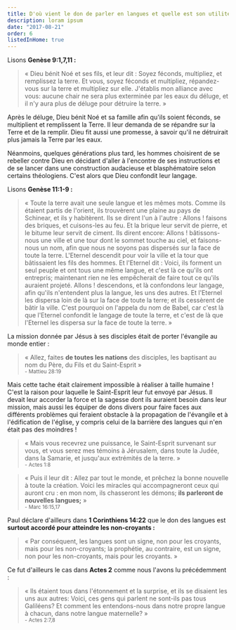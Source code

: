 ```yaml
---
title: D'où vient le don de parler en langues et quelle est son utilité ?
description: loram ipsum
date: "2017-08-21"
order: 6
listedInHome: true
---
```


Lisons **Genèse 9:1,7,11 :**

> « Dieu bénit Noé et ses fils, et leur dit : Soyez féconds, multipliez, et remplissez la terre. Et vous, soyez féconds et multipliez, répandez-vous sur la terre et multipliez sur elle. J'établis mon alliance avec vous: aucune chair ne sera plus exterminée par les eaux du déluge, et il n'y aura plus de déluge pour détruire la terre. »

Après le déluge, Dieu bénit Noé et sa famille afin qu'ils soient féconds, se multiplient et remplissent la Terre. Il leur demanda de se répandre sur la Terre et de la remplir. Dieu fit aussi une promesse, à savoir qu'il ne détruirait plus jamais la Terre par les eaux.

Néanmoins, quelques générations plus tard, les hommes choisirent de se rebeller contre Dieu en décidant d'aller à l'encontre de ses instructions et de se lancer dans une construction audacieuse et blasphématoire selon certains théologiens. C'est alors que Dieu confondit leur langage.

Lisons **Genèse 11:1-9 :**

> « Toute la terre avait une seule langue et les mêmes mots. Comme ils étaient partis de l'orient, ils trouvèrent une plaine au pays de Schinear, et ils y habitèrent. Ils se dirent l'un à l'autre : Allons ! faisons des briques, et cuisons-les au feu. Et la brique leur servit de pierre, et le bitume leur servit de ciment. Ils dirent encore: Allons ! bâtissons-nous une ville et une tour dont le sommet touche au ciel, et faisons-nous un nom, afin que nous ne soyons pas dispersés sur la face de toute la terre. L'Eternel descendit pour voir la ville et la tour que bâtissaient les fils des hommes. Et l'Eternel dit : Voici, ils forment un seul peuple et ont tous une même langue, et c'est là ce qu'ils ont entrepris; maintenant rien ne les empêcherait de faire tout ce qu'ils auraient projeté. Allons ! descendons, et là confondons leur langage, afin qu'ils n'entendent plus la langue, les uns des autres. Et l'Eternel les dispersa loin de là sur la face de toute la terre; et ils cessèrent de bâtir la ville. C'est pourquoi on l'appela du nom de Babel, car c'est là que l'Eternel confondit le langage de toute la terre, et c'est de là que l'Eternel les dispersa sur la face de toute la terre. »

La mission donnée par Jésus à ses disciples était de porter l'évangile au monde entier :

> « Allez, faites **de toutes les nations** des disciples, les baptisant au nom du Père, du Fils et du Saint-Esprit » <br><small>- Mattieu 28:19</small>

Mais cette tache était clairement impossible à réaliser à taille humaine ! C'est la raison pour laquelle le Saint-Esprit leur fut envoyé par Jésus. Il devait leur accorder la force et la sagesse dont ils auraient besoin dans leur mission, mais aussi les équiper de dons divers pour faire faces aux différents problèmes qui feraient obstacle à la propagation de l'évangile et à l'édification de l'église, y compris celui de la barrière des langues qui n'en était pas des moindres !

> « Mais vous recevrez une puissance, le Saint-Esprit survenant sur vous, et vous serez mes témoins à Jérusalem, dans toute la Judée, dans la Samarie, et jusqu'aux extrémités de la terre. » <br><small>- Actes 1:8</small>

> « Puis il leur dit : Allez par tout le monde, et prêchez la bonne nouvelle à toute la création. Voici les miracles qui accompagneront ceux qui auront cru : en mon nom, ils chasseront les démons; **ils parleront de nouvelles langues;** » <br><small>- Marc 16:15,17</small>

Paul déclare d'ailleurs dans **1 Corinthiens 14:22** que le don des langues est **surtout accordé pour atteindre les non-croyants :**

> « Par conséquent, les langues sont un signe, non pour les croyants, mais pour les non-croyants; la prophétie, au contraire, est un signe, non pour les non-croyants, mais pour les croyants. »

Ce fut d'ailleurs le cas dans **Actes 2** comme nous l'avons lu précédemment :

> « Ils étaient tous dans l'étonnement et la surprise, et ils se disaient les uns aux autres: Voici, ces gens qui parlent ne sont-ils pas tous Galiléens? Et comment les entendons-nous dans notre propre langue à chacun, dans notre langue maternelle? » <br><small>- Actes 2:7,8</small>
